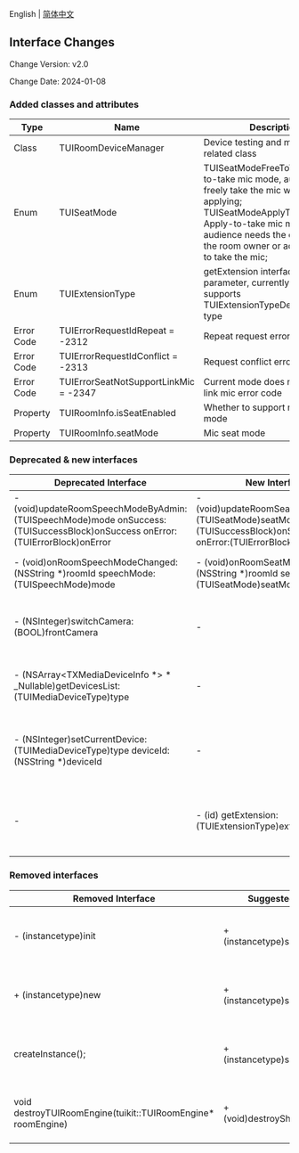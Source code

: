 <!--
 * @Author: adamsfliu
 * @Date: 2024-01-08 19:43:43
 * @LastEditors: adamsfliu
 * @LastEditTime: 2024-01-08 19:43:43
 * @Description: 
-->
English | [简体中文](api_change_log.zh.md)
## Interface Changes
Change Version: v2.0

Change Date: 2024-01-08

### Added classes and attributes
| Type | Name | Description | Version |
|-------|-------|-------|-------|
| Class | TUIRoomDeviceManager | Device testing and management related class | v2.0 |
| Enum | TUISeatMode | TUISeatModeFreeToTake: Free-to-take mic mode, audience can freely take the mic without applying; TUISeatModeApplyToTake: Apply-to-take mic mode, audience needs the consent of the room owner or administrator to take the mic; | v2.0 |
| Enum | TUIExtensionType | getExtension interface parameter, currently only supports TUIExtensionTypeDeviceManager type | v2.0 |
| Error Code | TUIErrorRequestIdRepeat = -2312 | Repeat request error code | v2.0 |
| Error Code | TUIErrorRequestIdConflict = -2313 | Request conflict error code | v2.0 |
| Error Code | TUIErrorSeatNotSupportLinkMic = -2347 | Current mode does not support link mic error code | v2.0 |
| Property | TUIRoomInfo.isSeatEnabled | Whether to support mic seat mode | v2.0 |
| Property | TUIRoomInfo.seatMode | Mic seat mode | v2.0 |

### Deprecated & new interfaces
| Deprecated Interface | New Interface | Description | Version |
|-------|-------|-------|-------|
| - (void)updateRoomSpeechModeByAdmin:(TUISpeechMode)mode onSuccess:(TUISuccessBlock)onSuccess onError:(TUIErrorBlock)onError | - (void)updateRoomSeatModeByAdmin:(TUISeatMode)seatMode onSuccess:(TUISuccessBlock)onSuccess onError:(TUIErrorBlock)onError | Optimized room mic mode to reduce customer access comprehension cost | v2.0 |
| - (void)onRoomSpeechModeChanged:(NSString *)roomId speechMode:(TUISpeechMode)mode | - (void)onRoomSeatModeChanged:(NSString *)roomId seatMode:(TUISeatMode)seatMode | Optimized room mic mode callback to reduce customer access comprehension cost | v2.0 |
| - (NSInteger)switchCamera:(BOOL)frontCamera | - | It is recommended to use the switchCamera interface in TUIRoomDeviceManager instead | v2.0 |
| - (NSArray<TXMediaDeviceInfo *> * _Nullable)getDevicesList:(TUIMediaDeviceType)type | - | It is recommended to use the getDevicesList interface in TUIRoomDeviceManager instead | v2.0 |
| - (NSInteger)setCurrentDevice:(TUIMediaDeviceType)type deviceId:(NSString *)deviceId | - | It is recommended to use the setCurrentDevice interface in TUIRoomDeviceManager instead | v2.0 |
|-|- (id) getExtension:(TUIExtensionType)extensionType|Newly added getExtension interface, v2.0 version currently only supports getting DeviceManager extension|v2.0|

### Removed interfaces
| Removed Interface | Suggested Usage | Description | Version |
|-------|-------|-------|-------|
| - (instancetype)init | + (instancetype)sharedInstance | It is recommended to use the sharedInstance interface to create a singleton object | v2.0 |
| + (instancetype)new | + (instancetype)sharedInstance | It is recommended to use the sharedInstance interface to create a singleton object | v2.0 |
| createInstance(); | + (instancetype)sharedInstance | It is recommended to use the sharedInstance interface to create a singleton object | v2.0 |
| void destroyTUIRoomEngine(tuikit::TUIRoomEngine* roomEngine) | + (void)destroySharedInstance | It is recommended to use the destroySharedInstance interface to destroy the singleton object | v2.0 |